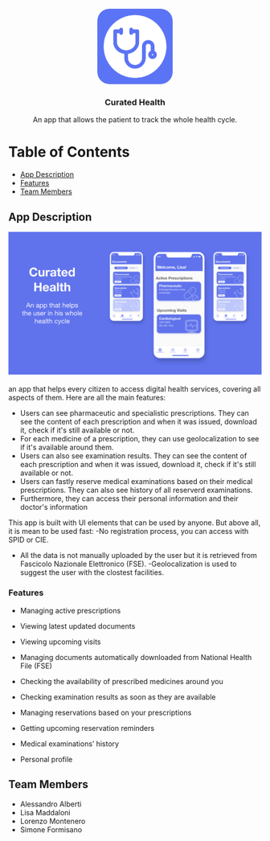 <br />
<div align="center">
  <a href="#">
    <img src="/Slides/Icon.png" alt="Logo" width="150" height="150" style="border-radius:16%">
  </a>

  <h3 align="center">Curated Health</h3>



  <div align="center">
    An app that allows the patient to track the whole health cycle.

    
  </div>
</div>


# Table of Contents

* [App Description](#app-description)
* [Features](#features)
* [Team Members](#team-members)


## App Description
<div align="center">
<img src="/Slides/IMG_1078.JPG" alt="Logo">
</div>
</br>
an app that helps every citizen to access digital health services, covering all aspects of them. Here are all the main features: 

* Users can see pharmaceutic and specialistic prescriptions. They can see the content of each prescription and when it was issued, download it, check if it's still available or not. 
* For each medicine of a prescription, they can use geolocalization to see if it's available around them. 
* Users can also see examination results. They can see the content of each prescription and when it was issued, download it, check if it's still available or not. 
* Users can fastly reserve medical examinations based on their medical prescriptions. They can also see history of all reserverd examinations. 
* Furthermore, they can access their personal information and their doctor's information

This app is built with UI elements that can be used by anyone. But above all, it is mean to be used fast: -No registration process, you can access with SPID or CIE. 
* All the data is not manually uploaded by the user but it is retrieved from Fascicolo Nazionale Elettronico (FSE). -Geolocalization is used to suggest the user with the clostest facilities.

### Features

* Managing active prescriptions

* Viewing latest updated documents

* Viewing upcoming visits

* Managing documents automatically downloaded from National Health File (FSE)

* Checking the availability of prescribed medicines around you

* Checking examination results as soon as they are available

* Managing reservations based on your prescriptions

* Getting upcoming reservation reminders

* Medical examinations’ history

* Personal profile

## Team Members
* Alessandro Alberti
* Lisa Maddaloni
* Lorenzo Montenero
* Simone Formisano
